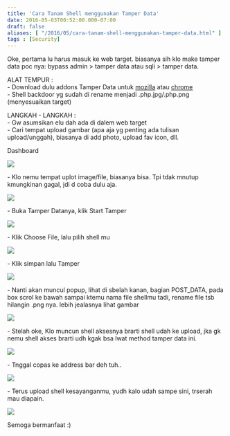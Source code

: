 ```yaml
---
title: 'Cara Tanam Shell menggunakan Tamper Data'
date: 2016-05-03T00:52:00.000-07:00
draft: false
aliases: [ "/2016/05/cara-tanam-shell-menggunakan-tamper-data.html" ]
tags : [Security]
---
```


Oke, pertama lu harus masuk ke web target. biasanya sih klo make tamper data poc nya: bypass admin > tamper data atau sqli > tamper data.  
  
ALAT TEMPUR :  
\- Download dulu addons Tamper Data untuk [mozilla](https://addons.mozilla.org/id/firefox/addon/tamper-data/) atau [chrome](https://chrome.google.com/webstore/detail/tamper-chrome-extension/hifhgpdkfodlpnlmlnmhchnkepplebkb)  
\- Shell backdoor yg sudah di rename menjadi .php.jpg/.php.png (menyesuaikan target)  
  
LANGKAH - LANGKAH :  
\- Gw asumsikan elu dah ada di dalem web target  
\- Cari tempat upload gambar (apa aja yg penting ada tulisan upload/unggah), biasanya di add photo, upload fav icon, dll.  

Dashboard

[![](https://3.bp.blogspot.com/-zVbc7VyFgYM/VyhKNH5pv4I/AAAAAAAAAeY/DZ8rWCiAbuwVbYuOdNg-A_oEZmvPER17ACLcB/s640/Screenshot_11.png)](https://3.bp.blogspot.com/-zVbc7VyFgYM/VyhKNH5pv4I/AAAAAAAAAeY/DZ8rWCiAbuwVbYuOdNg-A_oEZmvPER17ACLcB/s1600/Screenshot_11.png)

\- Klo nemu tempat uplot image/file, biasanya bisa. Tpi tdak mnutup kmungkinan gagal, jdi d coba dulu aja.  

[![](https://2.bp.blogspot.com/-9suQSJMKjGU/VyhMkJcpXWI/AAAAAAAAAek/JCKbArpIJvIGO50JB6-bmBNGe2wD1i5JwCLcB/s640/Screenshot_12.png)](https://2.bp.blogspot.com/-9suQSJMKjGU/VyhMkJcpXWI/AAAAAAAAAek/JCKbArpIJvIGO50JB6-bmBNGe2wD1i5JwCLcB/s1600/Screenshot_12.png)

\- Buka Tamper Datanya, klik Start Tamper  

[![](https://1.bp.blogspot.com/-L5spqmI0-IA/VyhObj2JWNI/AAAAAAAAAew/hZGz6sk9DIMq4UO7vbJ0NPEcqODw9v4eQCLcB/s640/Screenshot_13.png)](https://1.bp.blogspot.com/-L5spqmI0-IA/VyhObj2JWNI/AAAAAAAAAew/hZGz6sk9DIMq4UO7vbJ0NPEcqODw9v4eQCLcB/s1600/Screenshot_13.png)

\- Klik Choose File, lalu pilih shell mu  

[![](https://4.bp.blogspot.com/-Yl5_Jtu07Q8/VyhPRadHx8I/AAAAAAAAAe4/dNQx7oFYHWs2Somka-27UUHZCcJmZcUsQCLcB/s640/Screenshot_14.png)](https://4.bp.blogspot.com/-Yl5_Jtu07Q8/VyhPRadHx8I/AAAAAAAAAe4/dNQx7oFYHWs2Somka-27UUHZCcJmZcUsQCLcB/s1600/Screenshot_14.png)

\- Klik simpan lalu Tamper  

[![](https://4.bp.blogspot.com/-Rr8HCCVqflk/VyhTg64HSBI/AAAAAAAAAfY/Gg7DZVZGBu0BrGVQ6U5P9d_21aKh7oRFQCKgB/s640/Screenshot_15.png)](https://4.bp.blogspot.com/-Rr8HCCVqflk/VyhTg64HSBI/AAAAAAAAAfY/Gg7DZVZGBu0BrGVQ6U5P9d_21aKh7oRFQCKgB/s1600/Screenshot_15.png)

\- Nanti akan muncul popup, lihat di sbelah kanan, bagian POST\_DATA, pada box scrol ke bawah sampai ktemu nama file shellmu tadi, rename file tsb hilangin .png nya. lebih jealasnya lihat gambar  

[![](https://1.bp.blogspot.com/-W68J1raKxYg/VyhTgvwoDnI/AAAAAAAAAfY/GW4qu1nvTeo8gD68lJVXuehFNq9aKaAYACKgB/s640/Screenshot_16.png)](https://1.bp.blogspot.com/-W68J1raKxYg/VyhTgvwoDnI/AAAAAAAAAfY/GW4qu1nvTeo8gD68lJVXuehFNq9aKaAYACKgB/s1600/Screenshot_16.png)

\- Stelah oke, Klo muncun shell aksesnya brarti shell udah ke upload, jka gk nemu shell akses brarti udh kgak bsa lwat method tamper data ini.  

[![](https://1.bp.blogspot.com/-jXfSD1pnZzk/VyhThOUtthI/AAAAAAAAAfY/tpdw_KTf54Ibwd1y3At3kYtC03teOVdgwCKgB/s640/Screenshot_17.png)](https://1.bp.blogspot.com/-jXfSD1pnZzk/VyhThOUtthI/AAAAAAAAAfY/tpdw_KTf54Ibwd1y3At3kYtC03teOVdgwCKgB/s1600/Screenshot_17.png)

\- Tnggal copas ke address bar deh tuh..  

[![](https://3.bp.blogspot.com/-L6hELphmLJw/VyhThccJKgI/AAAAAAAAAfc/jsav0T_6pqYf_05x-qhWbyF_TXI_TG7eACKgB/s640/Screenshot_18.png)](https://3.bp.blogspot.com/-L6hELphmLJw/VyhThccJKgI/AAAAAAAAAfc/jsav0T_6pqYf_05x-qhWbyF_TXI_TG7eACKgB/s1600/Screenshot_18.png)

\- Terus upload shell kesayanganmu, yudh kalo udah sampe sini, trserah mau diapain.  

[![](https://2.bp.blogspot.com/-NRxB_gmNDg0/VyhTka439AI/AAAAAAAAAfc/EYwQ9jIvkg4i81eRbajUgL3RfFV8AT2SgCKgB/s640/Screenshot_19.png)](https://2.bp.blogspot.com/-NRxB_gmNDg0/VyhTka439AI/AAAAAAAAAfc/EYwQ9jIvkg4i81eRbajUgL3RfFV8AT2SgCKgB/s1600/Screenshot_19.png)

  
Semoga bermanfaat :)